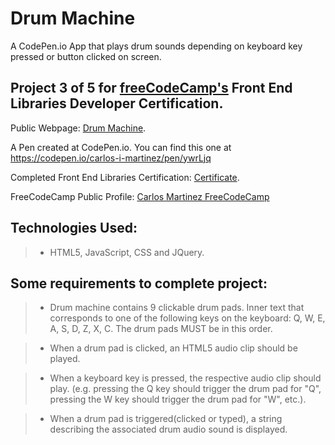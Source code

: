 # Drum Machine
A CodePen.io App that plays drum sounds depending on keyboard key pressed or button clicked on screen.


## Project 3 of 5 for [freeCodeCamp's](https://www.freecodecamp.com) Front End Libraries Developer Certification.

Public Webpage: [Drum Machine](https://carlos-i-martinez.github.io/codePen-DrumMachine "FreeCodeCamp.Com"). 
 
A Pen created at CodePen.io. You can find this one at https://codepen.io/carlos-i-martinez/pen/ywrLjq

 Completed Front End Libraries Certification: [Certificate](https://www.freecodecamp.org/certification/carlitos/front-end-libraries "FreeCodeCamp.Com").

 FreeCodeCamp Public Profile: [Carlos Martinez FreeCodeCamp](https://www.freecodecamp.org/carlitos)

## Technologies Used:
> * HTML5, JavaScript, CSS and JQuery.  

## Some requirements to complete project:
> * Drum machine contains 9 clickable drum pads. Inner text that corresponds to one of the following keys on the keyboard: Q, W, E, A, S, D, Z, X, C. The drum pads MUST be in this order.

>  * When a drum pad is clicked, an HTML5 audio clip should be played.

>  * When a keyboard key is pressed, the respective audio clip should play. (e.g. pressing the Q key should trigger the drum pad for "Q", pressing the W key should trigger the drum pad for "W", etc.).

> * When a drum pad is triggered(clicked or typed), a string describing the associated drum audio sound is displayed.
